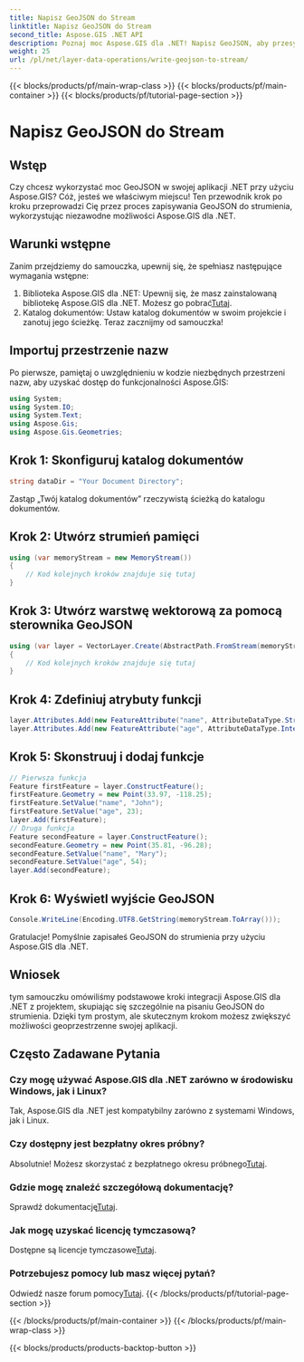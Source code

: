 ```yaml
---
title: Napisz GeoJSON do Stream
linktitle: Napisz GeoJSON do Stream
second_title: Aspose.GIS .NET API
description: Poznaj moc Aspose.GIS dla .NET! Napisz GeoJSON, aby przesyłać strumieniowo bez wysiłku. Pobierz teraz, aby uzyskać płynną integrację geoprzestrzenną.
weight: 25
url: /pl/net/layer-data-operations/write-geojson-to-stream/
---
```


{{< blocks/products/pf/main-wrap-class >}}
{{< blocks/products/pf/main-container >}}
{{< blocks/products/pf/tutorial-page-section >}}

# Napisz GeoJSON do Stream

## Wstęp
Czy chcesz wykorzystać moc GeoJSON w swojej aplikacji .NET przy użyciu Aspose.GIS? Cóż, jesteś we właściwym miejscu! Ten przewodnik krok po kroku przeprowadzi Cię przez proces zapisywania GeoJSON do strumienia, wykorzystując niezawodne możliwości Aspose.GIS dla .NET.
## Warunki wstępne
Zanim przejdziemy do samouczka, upewnij się, że spełniasz następujące wymagania wstępne:
1. Biblioteka Aspose.GIS dla .NET: Upewnij się, że masz zainstalowaną bibliotekę Aspose.GIS dla .NET. Możesz go pobrać[Tutaj](https://releases.aspose.com/gis/net/).
2. Katalog dokumentów: Ustaw katalog dokumentów w swoim projekcie i zanotuj jego ścieżkę.
Teraz zacznijmy od samouczka!
## Importuj przestrzenie nazw
Po pierwsze, pamiętaj o uwzględnieniu w kodzie niezbędnych przestrzeni nazw, aby uzyskać dostęp do funkcjonalności Aspose.GIS:
```csharp
using System;
using System.IO;
using System.Text;
using Aspose.Gis;
using Aspose.Gis.Geometries;
```
## Krok 1: Skonfiguruj katalog dokumentów
```csharp
string dataDir = "Your Document Directory";
```
Zastąp „Twój katalog dokumentów” rzeczywistą ścieżką do katalogu dokumentów.
## Krok 2: Utwórz strumień pamięci
```csharp
using (var memoryStream = new MemoryStream())
{
    // Kod kolejnych kroków znajduje się tutaj
}
```
## Krok 3: Utwórz warstwę wektorową za pomocą sterownika GeoJSON
```csharp
using (var layer = VectorLayer.Create(AbstractPath.FromStream(memoryStream), Drivers.GeoJson))
{
    // Kod kolejnych kroków znajduje się tutaj
}
```
## Krok 4: Zdefiniuj atrybuty funkcji
```csharp
layer.Attributes.Add(new FeatureAttribute("name", AttributeDataType.String));
layer.Attributes.Add(new FeatureAttribute("age", AttributeDataType.Integer));
```
## Krok 5: Skonstruuj i dodaj funkcje
```csharp
// Pierwsza funkcja
Feature firstFeature = layer.ConstructFeature();
firstFeature.Geometry = new Point(33.97, -118.25);
firstFeature.SetValue("name", "John");
firstFeature.SetValue("age", 23);
layer.Add(firstFeature);
// Druga funkcja
Feature secondFeature = layer.ConstructFeature();
secondFeature.Geometry = new Point(35.81, -96.28);
secondFeature.SetValue("name", "Mary");
secondFeature.SetValue("age", 54);
layer.Add(secondFeature);
```
## Krok 6: Wyświetl wyjście GeoJSON
```csharp
Console.WriteLine(Encoding.UTF8.GetString(memoryStream.ToArray()));
```
Gratulacje! Pomyślnie zapisałeś GeoJSON do strumienia przy użyciu Aspose.GIS dla .NET.
## Wniosek
tym samouczku omówiliśmy podstawowe kroki integracji Aspose.GIS dla .NET z projektem, skupiając się szczególnie na pisaniu GeoJSON do strumienia. Dzięki tym prostym, ale skutecznym krokom możesz zwiększyć możliwości geoprzestrzenne swojej aplikacji.
## Często Zadawane Pytania
### Czy mogę używać Aspose.GIS dla .NET zarówno w środowisku Windows, jak i Linux?
Tak, Aspose.GIS dla .NET jest kompatybilny zarówno z systemami Windows, jak i Linux.
### Czy dostępny jest bezpłatny okres próbny?
 Absolutnie! Możesz skorzystać z bezpłatnego okresu próbnego[Tutaj](https://releases.aspose.com/).
### Gdzie mogę znaleźć szczegółową dokumentację?
 Sprawdź dokumentację[Tutaj](https://reference.aspose.com/gis/net/).
### Jak mogę uzyskać licencję tymczasową?
 Dostępne są licencje tymczasowe[Tutaj](https://purchase.aspose.com/temporary-license/).
### Potrzebujesz pomocy lub masz więcej pytań?
 Odwiedź nasze forum pomocy[Tutaj](https://forum.aspose.com/c/gis/33).
{{< /blocks/products/pf/tutorial-page-section >}}

{{< /blocks/products/pf/main-container >}}
{{< /blocks/products/pf/main-wrap-class >}}

{{< blocks/products/products-backtop-button >}}
